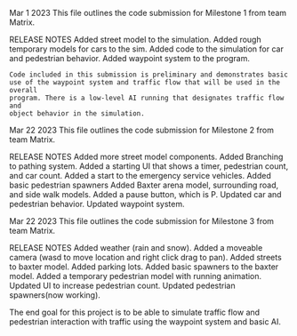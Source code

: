 Mar 1 2023
This file outlines the code submission for Milestone 1 from team Matrix.

RELEASE NOTES
	Added street model to the simulation.
	Added rough temporary models for cars to the sim.
	Added code to the simulation for car and pedestrian behavior.
	Added waypoint system to the program.

	Code included in this submission is preliminary and demonstrates basic
	use of the waypoint system and traffic flow that will be used in the overall
	program. There is a low-level AI running that designates traffic flow and
	object behavior in the simulation.


Mar 22 2023
This file outlines the code submission for Milestone 2 from team Matrix.

RELEASE NOTES
	Added more street model components.
	Added Branching to pathing system.
	Added a starting UI that shows a timer, pedestrian count, and car count.
	Added a start to the emergency service vehicles.
	Added basic pedestrian spawners
	Added Baxter arena model, surrounding road, and side walk models.
	Added a pause button, which is P.
	Updated car and pedestrian behavior.
	Updated waypoint system.

Mar 22 2023
This file outlines the code submission for Milestone 3 from team Matrix.

RELEASE NOTES
	Added weather (rain and snow).
	Added a moveable camera (wasd to move location and right click drag to pan).
	Added streets to baxter model.
	Added parking lots.
	Added basic spawners to the baxter model.
	Added a temporary pedestrian model with running animation.
	Updated UI to increase pedestrian count.
	Updated pedestrian spawners(now working).

The end goal for this project is to be able to simulate traffic flow and
pedestrian interaction with traffic using the waypoint system and basic
AI.


